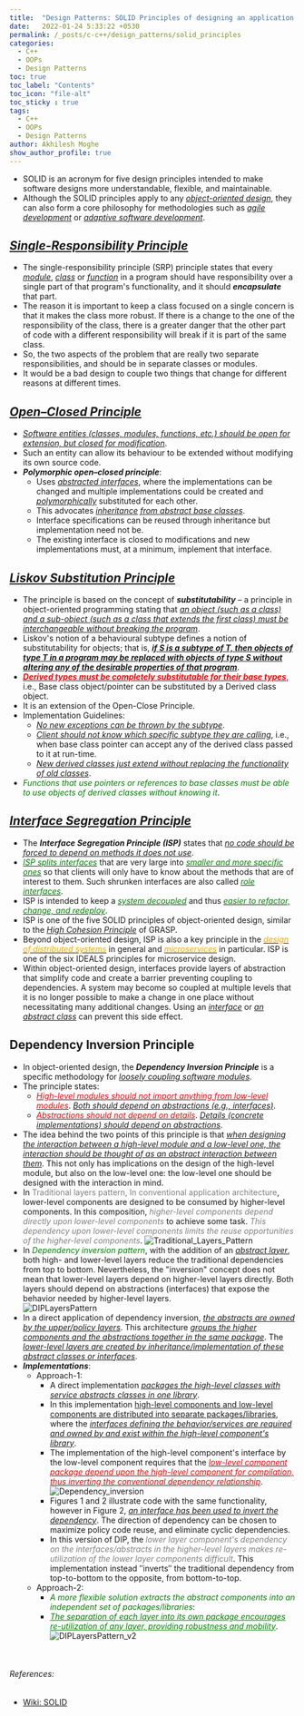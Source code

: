 ```yaml
---
title:  "Design Patterns: SOLID Principles of designing an application or module "
date:   2022-01-24 5:33:22 +0530
permalink: /_posts/c-c++/design_patterns/solid_principles
categories:
  - C++
  - OOPs
  - Design Patterns
toc: true
toc_label: "Contents"
toc_icon: "file-alt"
toc_sticky : true
tags:
  - C++
  - OOPs
  - Design Patterns
author: Akhilesh Moghe
show_author_profile: true
---
```


<style>
r { color: Red }
o { color: Orange }
g { color: Green }
y { color: yellow}
gr { color: grey}
</style>

- SOLID is an acronym for five design principles intended to make software designs more understandable, flexible, and maintainable.
- Although the SOLID principles apply to any *<u>object-oriented design</u>*, they can also form a core philosophy for methodologies such as *<u>agile development</u>* or *<u>adaptive software development</u>*.

## [*<u>Single-Responsibility Principle</u>*](https://en.wikipedia.org/wiki/Single-responsibility_principle)
- The single-responsibility principle (SRP) principle states that every *<u>module</u>*, *<u>class</u>* or *<u>function</u>* in a program should have responsibility over a single part of that program's functionality, and it should __*encapsulate*__ that part.
- The reason it is important to keep a class focused on a single concern is that it makes the class more robust. If there is a change to the one of the responsibility of the class, there is a greater danger that the other part of code with a different responsibility will break if it is part of the same class.
- So, the two aspects of the problem that are really two separate responsibilities, and should be in separate classes or modules.
- It would be a bad design to couple two things that change for different reasons at different times.

## [*<u>Open–Closed Principle</u>*](https://en.wikipedia.org/wiki/Open%E2%80%93closed_principle)
- *<u>Software entities (classes, modules, functions, etc.) should be open for extension, but closed for modification</u>*.
- Such an entity can allow its behaviour to be extended without modifying its own source code.
- __*Polymorphic open–closed principle*__:
  - Uses *<u>abstracted interfaces</u>*, where the implementations can be changed and multiple implementations could be created and *<u>polymorphically</u>* substituted for each other.
  - This advocates [*<u>inheritance</u>*](/_posts/c-c++/oops/inheritance) *<u>from abstract base classes</u>*.
  - Interface specifications can be reused through inheritance but implementation need not be.
  - The existing interface is closed to modifications and new implementations must, at a minimum, implement that interface.

## [*<u>Liskov Substitution Principle</u>*](https://www.youtube.com/watch?v=gnKx1RW_2Rk&ab_channel=kudvenkat)
- The principle is based on the concept of __*substitutability*__ – a principle in object-oriented programming stating that *<u>an object (such as a class) and a sub-object (such as a class that extends the first class) must be interchangeable without breaking the program</u>*.
- Liskov's notion of a behavioural subtype defines a notion of substitutability for objects; that is, __*<u>if S is a subtype of T, then objects of type T in a program may be replaced with objects of type S without altering any of the desirable properties of that program</u>*__.
- __*<u><r>Derived types must be completely substitutable for their base types</r></u>*__, i.e., Base class object/pointer can be substituted by a Derived class object.
- It is an extension of the Open-Close Principle.
- Implementation Guidelines:
  - *<u>No new exceptions can be thrown by the subtype</u>*.
  - *<u>Client should not know which specific subtype they are calling</u>*, i.e., when base class pointer can accept any of the derived class passed to it at run-time.
  - *<u>New derived classes just extend without replacing the functionality of old classes</u>*.
- *<g>Functions that use pointers or references to base classes must be able to use objects of derived classes without knowing it</g>*.

## [*<u>Interface Segregation Principle</u>*](https://en.wikipedia.org/wiki/Interface_segregation_principle)
- The __*Interface Segregation Principle (ISP)*__ states that *<u>no code should be forced to depend on methods it does not use</u>*.
- *<u><g>ISP splits interfaces</g></u>* that are very large into *<u><g>smaller and more specific ones</g></u>* so that clients will only have to know about the methods that are of interest to them. Such shrunken interfaces are also called *<u><g>role interfaces</g></u>*.
- ISP is intended to keep a *<u><g>system decoupled</g></u>* and thus *<u><g>easier to refactor, change, and redeploy</g></u>*.
- ISP is one of the five SOLID principles of object-oriented design, similar to the [*<u>High Cohesion Principle</u>*](/_posts/c-c++/design_patterns/grasp_pattern#high-cohesion) of GRASP.
- Beyond object-oriented design, ISP is also a key principle in the *<u><o>design of distributed systems</o></u>* in general and *<u><o>microservices</o></u>* in particular. ISP is one of the six IDEALS principles for microservice design.
- Within object-oriented design, interfaces provide layers of abstraction that simplify code and create a barrier preventing coupling to dependencies. A system may become so coupled at multiple levels that it is no longer possible to make a change in one place without necessitating many additional changes. Using an *<u>interface</u>* or *<u>an abstract class</u>* can prevent this side effect.

## Dependency Inversion Principle
- In object-oriented design, the __*Dependency Inversion Principle*__ is a specific methodology for *<u>loosely coupling software modules</u>*.
- The principle states:
  - *<u><r>High-level modules should not import anything from low-level modules</r></u>*. *<u>Both should depend on abstractions (e.g., interfaces)</u>*.
  - *<u><r>Abstractions should not depend on details</r></u>*. *<u>Details (concrete implementations) should depend on abstractions</u>*.
- The idea behind the two points of this principle is that *<u>when designing the interaction between a high-level module and a low-level one, the interaction should be thought of as an abstract interaction between them</u>*. This not only has implications on the design of the high-level module, but also on the low-level one: the low-level one should be designed with the interaction in mind.
- In <gr>Traditional layers pattern, In conventional application architecture</gr>, lower-level components are designed to be consumed by higher-level components. In this composition, *<gr>higher-level components depend directly upon lower-level components</gr>* to achieve some task. *<gr>This dependency upon lower-level components limits the reuse opportunities of the higher-level components</gr>*.
  ![Traditional_Layers_Pattern](/assets/images/design_patterns/solid_pattern/Traditional_Layers_Pattern.png)
- In *<g>Dependency inversion pattern</g>*, with the addition of an *<u>abstract layer</u>*, both high- and lower-level layers reduce the traditional dependencies from top to bottom. Nevertheless, the "inversion" concept does not mean that lower-level layers depend on higher-level layers directly. Both layers should depend on abstractions (interfaces) that expose the behavior needed by higher-level layers.\
  ![DIPLayersPattern](/assets/images/design_patterns/solid_pattern/DIPLayersPattern.png)
- In a direct application of dependency inversion, *<u>the abstracts are owned by the upper/policy layers</u>*. This architecture *<u>groups the higher components and the abstractions together in the same package</u>*. The *<u>lower-level layers are created by inheritance/implementation of these abstract classes or interfaces</u>*.
- __*Implementations*__:
  - Approach-1:
    - A direct implementation *<u>packages the high-level classes with service abstracts classes in one library</u>*.
    - In this implementation <u>high-level components and low-level components are distributed into separate packages/libraries</u>, where the *<u>interfaces defining the behavior/services are required and owned by and exist within the high-level component's library</u>*.
    - The implementation of the high-level component's interface by the low-level component requires that the *<u><r>low-level component package depend upon the high-level component for compilation, thus inverting the conventional dependency relationship</r></u>*.
    ![Dependency_inversion](/assets/images/design_patterns/solid_pattern/Dependency_inversion.png)
    - Figures 1 and 2 illustrate code with the same functionality, however in Figure 2, *<u>an interface has been used to invert the dependency</u>*. The direction of dependency can be chosen to maximize policy code reuse, and eliminate cyclic dependencies.
    - In this version of DIP, the *<gr>lower layer component's dependency on the interfaces/abstracts in the higher-level layers makes re-utilization of the lower layer components difficult</gr>*. This implementation instead ″inverts″ the traditional dependency from top-to-bottom to the opposite, from bottom-to-top.
  - Approach-2:
    - *<g>A more flexible solution extracts the abstract components into an independent set of packages/libraries</g>*:
    - *<g><u>The separation of each layer into its own package encourages re-utilization of any layer, providing robustness and mobility</u></g>*.\
    ![DIPLayersPattern_v2](/assets/images/design_patterns/solid_pattern/DIPLayersPattern_v2.png)

&nbsp;
###### References:
- [Wiki: SOLID](https://en.wikipedia.org/wiki/SOLID)



